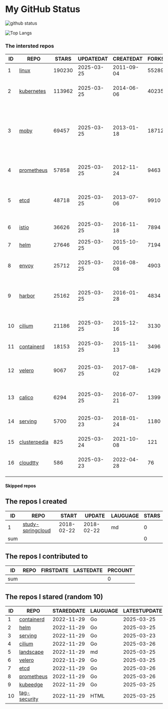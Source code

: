 # My GitHub Status

<img src="https://github-readme-stats-1.yihong0618.vercel.app/api?username=daoqingniu&show_icons=true&&&hide_title=true&count_private=true" alt="github status" />

![Top Langs](https://github-readme-stats-1.yihong0618.vercel.app/api/top-langs/?username=daoqingniu&layout=compact)

<!--START_SECTION:github_repos-->
### The intersted repos
| ID |                              REPO                               | STARS  | UPDATEDAT  | CREATEDAT  | FORKSCOUNT |                                                DESCRIPTIONS                                                |
|----|-----------------------------------------------------------------|--------|------------|------------|------------|------------------------------------------------------------------------------------------------------------|
|  1 | [linux](https://github.com/torvalds/linux)                      | 190230 | 2025-03-25 | 2011-09-04 |      55289 | Linux kernel source tree                                                                                   |
|  2 | [kubernetes](https://github.com/kubernetes/kubernetes)          | 113962 | 2025-03-25 | 2014-06-06 |      40235 | Production-Grade Container Scheduling and Management                                                       |
|  3 | [moby](https://github.com/moby/moby)                            |  69457 | 2025-03-25 | 2013-01-18 |      18712 | The Moby Project - a collaborative project for the container ecosystem to assemble container-based systems |
|  4 | [prometheus](https://github.com/prometheus/prometheus)          |  57858 | 2025-03-25 | 2012-11-24 |       9463 | The Prometheus monitoring system and time series database.                                                 |
|  5 | [etcd](https://github.com/etcd-io/etcd)                         |  48718 | 2025-03-25 | 2013-07-06 |       9910 | Distributed reliable key-value store for the most critical data of a distributed system                    |
|  6 | [istio](https://github.com/istio/istio)                         |  36626 | 2025-03-25 | 2016-11-18 |       7894 | Connect, secure, control, and observe services.                                                            |
|  7 | [helm](https://github.com/helm/helm)                            |  27646 | 2025-03-25 | 2015-10-06 |       7194 | The Kubernetes Package Manager                                                                             |
|  8 | [envoy](https://github.com/envoyproxy/envoy)                    |  25712 | 2025-03-25 | 2016-08-08 |       4903 | Cloud-native high-performance edge/middle/service proxy                                                    |
|  9 | [harbor](https://github.com/goharbor/harbor)                    |  25162 | 2025-03-25 | 2016-01-28 |       4834 | An open source trusted cloud native registry project that stores, signs, and scans content.                |
| 10 | [cilium](https://github.com/cilium/cilium)                      |  21186 | 2025-03-25 | 2015-12-16 |       3130 | eBPF-based Networking, Security, and Observability                                                         |
| 11 | [containerd](https://github.com/containerd/containerd)          |  18153 | 2025-03-25 | 2015-11-13 |       3496 | An open and reliable container runtime                                                                     |
| 12 | [velero](https://github.com/vmware-tanzu/velero)                |   9067 | 2025-03-25 | 2017-08-02 |       1429 | Backup and migrate Kubernetes applications and their persistent volumes                                    |
| 13 | [calico](https://github.com/projectcalico/calico)               |   6294 | 2025-03-25 | 2016-07-21 |       1399 | Cloud native networking and network security                                                               |
| 14 | [serving](https://github.com/knative/serving)                   |   5700 | 2025-03-23 | 2018-01-24 |       1180 | Kubernetes-based, scale-to-zero, request-driven compute                                                    |
| 15 | [clusterpedia](https://github.com/clusterpedia-io/clusterpedia) |    825 | 2025-03-24 | 2021-10-08 |        121 | The Encyclopedia of Kubernetes clusters                                                                    |
| 16 | [cloudtty](https://github.com/cloudtty/cloudtty)                |    586 | 2025-03-23 | 2022-04-28 |         76 | A Friendly Kubernetes CloudShell (Web Terminal) !                                                          |



#### Skipped repos
<!--END_SECTION:github_repos-->

<!--START_SECTION:my_github-->
## The repos I created
| ID  |                                 REPO                                 |   START    |   UPDATE   | LAUGUAGE | STARS |
|-----|----------------------------------------------------------------------|------------|------------|----------|-------|
|   1 | [study-springcloud](https://github.com/daoqingniu/study-springcloud) | 2018-02-22 | 2018-02-22 | md       |     0 |
| sum |                                                                      |            |            |          |     0 |

## The repos I contributed to
| ID  | REPO | FIRSTDATE | LASTEDATE | PRCOUNT |
|-----|------|-----------|-----------|---------|
| sum |      |           |           |       0 |

## The repos I stared (random 10)
| ID |                          REPO                          | STAREDDATE | LAUGUAGE | LATESTUPDATE |
|----|--------------------------------------------------------|------------|----------|--------------|
|  1 | [containerd](https://github.com/containerd/containerd) | 2022-11-29 | Go       | 2025-03-25   |
|  2 | [helm](https://github.com/helm/helm)                   | 2022-11-29 | Go       | 2025-03-25   |
|  3 | [serving](https://github.com/knative/serving)          | 2022-11-29 | Go       | 2025-03-23   |
|  4 | [cilium](https://github.com/cilium/cilium)             | 2022-11-29 | Go       | 2025-03-26   |
|  5 | [landscape](https://github.com/cncf/landscape)         | 2022-11-29 | md       | 2025-03-25   |
|  6 | [velero](https://github.com/vmware-tanzu/velero)       | 2022-11-29 | Go       | 2025-03-25   |
|  7 | [etcd](https://github.com/etcd-io/etcd)                | 2022-11-29 | Go       | 2025-03-26   |
|  8 | [prometheus](https://github.com/prometheus/prometheus) | 2022-11-29 | Go       | 2025-03-26   |
|  9 | [kubeedge](https://github.com/kubeedge/kubeedge)       | 2022-11-29 | Go       | 2025-03-25   |
| 10 | [tag-security](https://github.com/cncf/tag-security)   | 2022-11-29 | HTML     | 2025-03-25   |

<!--END_SECTION:my_github-->
